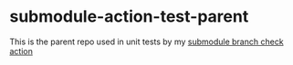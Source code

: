 # submodule-action-test-parent

This is the parent repo used in  unit tests by my [submodule branch check action](https://github.com/jtmullen/submodule-branch-check-action)

